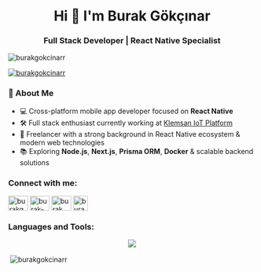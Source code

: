 <h1 align="center">Hi 👋 I'm Burak Gökçınar</h1>
<h3 align="center">Full Stack Developer | React Native Specialist</h3>

<p align="left"> <img src="https://komarev.com/ghpvc/?username=burakgokcinarr&label=Profile%20views&color=0e75b6&style=flat" alt="burakgokcinarr" /> </p>

<p align="left"> <a href="https://github.com/ryo-ma/github-profile-trophy"><img src="https://github-profile-trophy.vercel.app/?username=burakgokcinarr" alt="burakgokcinarr" /></a> </p>

### 🚀 About Me

- 💻 Cross-platform mobile app developer focused on **React Native**  
- 🛠️ Full stack enthusiast currently working at [Klemsan IoT Platform](https://ems.kioplatform.com/home.php)  
- 🔧 Freelancer with a strong background in React Native ecosystem & modern web technologies  
- 📚 Exploring **Node.js**, **Next.js**, **Prisma ORM**, **Docker** & scalable backend solutions

<h3 align="left">Connect with me:</h3>
<p align="left">
<a href="https://twitter.com/burakgokcinar" target="blank"><img align="center" src="https://raw.githubusercontent.com/rahuldkjain/github-profile-readme-generator/master/src/images/icons/Social/twitter.svg" alt="burakgokcinar" height="30" width="40" /></a>
<a href="https://linkedin.com/in/burak-gokcinar/" target="blank"><img align="center" src="https://raw.githubusercontent.com/rahuldkjain/github-profile-readme-generator/master/src/images/icons/Social/linked-in-alt.svg" alt="burak-gokcinar/" height="30" width="40" /></a>
<a href="https://www.youtube.com/c/burak gökçınar" target="blank"><img align="center" src="https://raw.githubusercontent.com/rahuldkjain/github-profile-readme-generator/master/src/images/icons/Social/youtube.svg" alt="burak gökçınar" height="30" width="40" /></a>
<a href="https://burakgokcinarr.github.io/portfolio/" target="blank"><img align="center" src="https://cdn-icons-png.flaticon.com/512/5602/5602732.png" alt="burak gökçınar" height="30" width="30" /></a>
</p>

<h3 align="left">Languages and Tools:</h3>
<p align="center">
  <a href="https://skillicons.dev">
    <img src="https://skillicons.dev/icons?i=bootstrap,androidstudio,atom,babel,bitbucket,bun,css,discord,docker,electron,express,figma,firebase,git,gitlab,gradle,html,idea,js,linux,mongodb,mysql,nextjs,nodejs,npm,php,pnpm,postgres,postman,prisma,react,redis,redux,regex,sass,sqlite,stackoverflow,styledcomponents,sublime,supabase,svg,swift,tailwind,ts,ubuntu,visualstudio,vscode,vscodium,webpack,yarn" />
  </a>
</p>

<p>&nbsp;<img align="center" src="https://github-readme-stats.vercel.app/api?username=burakgokcinarr&show_icons=true&locale=en" alt="burakgokcinarr" /></p>
